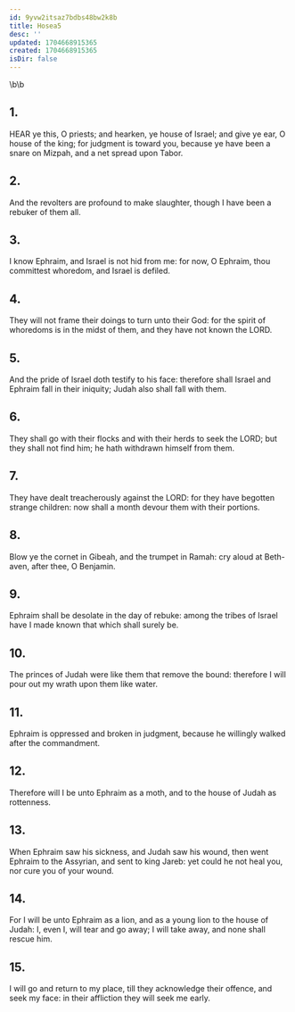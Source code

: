 ```yaml
---
id: 9yvw2itsaz7bdbs48bw2k8b
title: Hosea5
desc: ''
updated: 1704668915365
created: 1704668915365
isDir: false
---
```

\b\b
## 1.
HEAR ye this, O priests; and hearken, ye house of Israel; and give ye ear, O house of the king; for judgment is toward you, because ye have been a snare on Mizpah, and a net spread upon Tabor.
## 2.
And the revolters are profound to make slaughter, though I have been a rebuker of them all.
## 3.
I know Ephraim, and Israel is not hid from me: for now, O Ephraim, thou committest whoredom, and Israel is defiled.
## 4.
They will not frame their doings to turn unto their God: for the spirit of whoredoms is in the midst of them, and they have not known the LORD.
## 5.
And the pride of Israel doth testify to his face: therefore shall Israel and Ephraim fall in their iniquity; Judah also shall fall with them.
## 6.
They shall go with their flocks and with their herds to seek the LORD; but they shall not find him; he hath withdrawn himself from them.
## 7.
They have dealt treacherously against the LORD: for they have begotten strange children: now shall a month devour them with their portions.
## 8.
Blow ye the cornet in Gibeah, and the trumpet in Ramah: cry aloud at Beth-aven, after thee, O Benjamin.
## 9.
Ephraim shall be desolate in the day of rebuke: among the tribes of Israel have I made known that which shall surely be.
## 10.
The princes of Judah were like them that remove the bound: therefore I will pour out my wrath upon them like water.
## 11.
Ephraim is oppressed and broken in judgment, because he willingly walked after the commandment.
## 12.
Therefore will I be unto Ephraim as a moth, and to the house of Judah as rottenness.
## 13.
When Ephraim saw his sickness, and Judah saw his wound, then went Ephraim to the Assyrian, and sent to king Jareb: yet could he not heal you, nor cure you of your wound.
## 14.
For I will be unto Ephraim as a lion, and as a young lion to the house of Judah: I, even I, will tear and go away; I will take away, and none shall rescue him.
## 15.
I will go and return to my place, till they acknowledge their offence, and seek my face: in their affliction they will seek me early.
